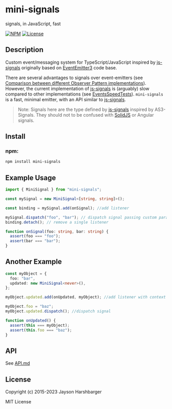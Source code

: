 # mini-signals

signals, in JavaScript, fast

[![NPM](https://img.shields.io/npm/v/mini-signals.svg)](https://www.npmjs.com/package/mini-signals) [![License](https://img.shields.io/badge/license-MIT-blue.svg)](https://github.com/Hypercubed/mini-signals/blob/master/LICENSE)

## Description

Custom event/messaging system for TypeScript/JavaScript inspired by [js-signals](https://github.com/millermedeiros/js-signals) originally based on [EventEmitter3](https://github.com/primus/eventemitter3) code base.

There are several advantages to signals over event-emitters (see [Comparison between different Observer Pattern implementations](https://github.com/millermedeiros/js-signals/wiki/Comparison-between-different-Observer-Pattern-implementations)). However, the current implementation of [js-signals](https://github.com/millermedeiros/js-signals) is (arguably) slow compared to other implementations (see [EventsSpeedTests](https://github.com/Hypercubed/EventsSpeedTests)). `mini-signals` is a fast, minimal emitter, with an API similar to [js-signals](https://github.com/millermedeiros/js-signals).

> Note: Signals here are the type defined by [js-signals](https://github.com/millermedeiros/js-signals) inspired by AS3-Signals.  They should not to be confused with [SolidJS](https://www.solidjs.com/tutorial/introduction_signals) or Angular signals.

## Install

### npm:

```sh
npm install mini-signals
```

## Example Usage

```ts
import { MiniSignal } from "mini-signals";

const mySignal = new MiniSignal<[string, string]>();

const binding = mySignal.add(onSignal); //add listener

mySignal.dispatch("foo", "bar"); // dispatch signal passing custom parameters
binding.detach(); // remove a single listener

function onSignal(foo: string, bar: string) {
  assert(foo === "foo");
  assert(bar === "bar");
}
```

## Another Example

```ts
const myObject = {
  foo: "bar",
  updated: new MiniSignal<never>(),
};

myObject.updated.add(onUpdated, myObject); //add listener with context

myObject.foo = "baz";
myObject.updated.dispatch(); //dispatch signal

function onUpdated() {
  assert(this === myObject);
  assert(this.foo === "baz");
}
```

## API

See [API.md](https://github.com/Hypercubed/mini-signals/blob/master/API.md)

## License

Copyright (c) 2015-2023 Jayson Harshbarger

MIT License
